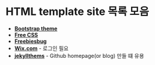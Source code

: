 # HTML template site 목록 모음

- [**Bootstrap theme**](https://startbootstrap.com/template-categories/all/)
- [**Free CSS**](https://www.free-css.com/free-css-templates)
- [**Freebiesbug**](https://freebiesbug.com/code-stuff/html-website-templates/)
- [**Wix.com**](https://www.wix.com/html5en/choose-template?experiment_id=free%2Bhtml%2Btemplate%5Ee%5E173682558228%5E1t1&gclid=EAIaIQobChMI0YDK1YjU3gIVgQ0qCh2aMwGMEAAYASAAEgKeJPD_BwE&utm_campaign=599923158%5E10625626060&utm_medium=cpc&utm_source=google) - 로그인 필요
- [**jekyllthems**](http://jekyllthemes.org/) - Github homepage(or blog) 만들 떄 유용